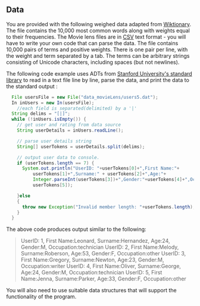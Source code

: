 ## Data

You are provided with the following weighed data adapted from  [Wiktionary](file//:wiktionary.txt). The file contains the 10,000 most common words along with weights equal to their frequencies. The Movie lens files are in [CSV](https://en.wikipedia.org/wiki/Comma-separated_values)  text format - you will have to write your own code that can parse the data. The file contains 10,000 pairs of terms and positive weights. There is one pair per line, with the weight and term separated by a tab. The terms can be arbitrary strings consisting of Unicode characters, including spaces (but not newlines).

The following code example uses ADTs from  [Stanford University's standard library](http://introcs.cs.princeton.edu/java/stdlib/stdlib-package.jar)  to read in a text file line by line, parse the data, and print the data to the standard output  :

~~~ java
  File usersFile = new File("data_movieLens/users5.dat");
  In inUsers = new In(usersFile);
    //each field is separated(delimited) by a '|'
  String delims = "[|]";
  while (!inUsers.isEmpty()) {
    // get user and rating from data source
    String userDetails = inUsers.readLine();

    // parse user details string
    String[] userTokens = userDetails.split(delims);

    // output user data to console.
    if (userTokens.length == 7) {
      System.out.println("UserID: "+userTokens[0]+",First Name:"+
          userTokens[1]+",Surname:" + userTokens[2]+",Age:"+
          Integer.parseInt(userTokens[3])+",Gender:"+userTokens[4]+",Occupation:"+
          userTokens[5]);

    }else
    {
      throw new Exception("Invalid member length: "+userTokens.length);
    }
  }
~~~

The above code produces output similar to the following:

>UserID: 1, First Name:Leonard, Surname:Hernandez, Age:24, Gender:M, Occupation:technician
>UserID: 2, First Name:Melody, Surname:Roberson, Age:53, Gender:F, Occupation:other
>UserID: 3, First Name:Gregory, Surname:Newton, Age:23, Gender:M, Occupation:writer
>UserID: 4, First Name:Oliver, Surname:George, Age:24, Gender:M, Occupation:technician
>UserID: 5, First Name:Jenna, Surname:Parker, Age:33, Gender:F, Occupation:other

You will also need to use  suitable data structures that will support the functionality of the program.
